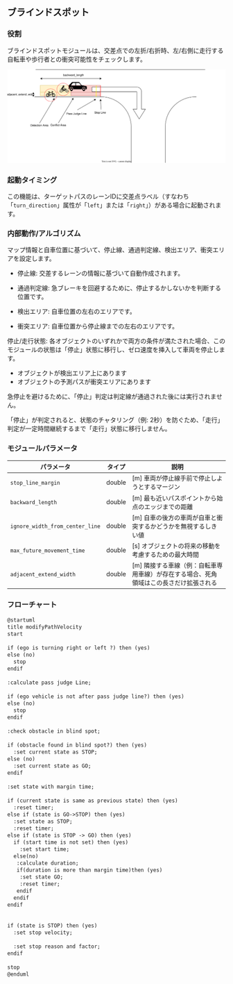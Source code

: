 ## ブラインドスポット

### 役割

ブラインドスポットモジュールは、交差点での左折/右折時、左/右側に走行する自転車や歩行者との衝突可能性をチェックします。

![brief](./docs/blind-spot.drawio.svg)

### 起動タイミング

この機能は、ターゲットパスのレーンIDに交差点ラベル（すなわち「`turn_direction`」属性が「`left`」または「`right`」）がある場合に起動されます。

### 内部動作/アルゴリズム

マップ情報と自車位置に基づいて、停止線、通過判定線、検出エリア、衝突エリアを設定します。

- 停止線: 交差するレーンの情報に基づいて自動作成されます。

- 通過判定線: 急ブレーキを回避するために、停止するかしないかを判断する位置です。

- 検出エリア: 自車位置の左右のエリアです。

- 衝突エリア: 自車位置から停止線までの左右のエリアです。

停止/走行状態: 各オブジェクトのいずれかで両方の条件が満たされた場合、このモジュールの状態は「停止」状態に移行し、ゼロ速度を挿入して車両を停止します。

- オブジェクトが検出エリア上にあります
- オブジェクトの予測パスが衝突エリアにあります

急停止を避けるために、「停止」判定は判定線が通過された後には実行されません。

「停止」が判定されると、状態のチャタリング（例: 2秒）を防ぐため、「走行」判定が一定時間継続するまで「走行」状態に移行しません。

### モジュールパラメータ

| パラメータ                      | タイプ | 説明                                                                                   |
| ------------------------------- | ------ | -------------------------------------------------------------------------------------- |
| `stop_line_margin`              | double | [m] 車両が停止線手前で停止しようとするマージン                                         |
| `backward_length`               | double | [m] 最も近いパスポイントから始点のエッジまでの距離                                     |
| `ignore_width_from_center_line` | double | [m] 自車の後方の車両が自車と衝突するかどうかを無視するしきい値                         |
| `max_future_movement_time`      | double | [s] オブジェクトの将来の移動を考慮するための最大時間                                   |
| `adjacent_extend_width`         | double | [m] 隣接する車線（例：自転車専用車線）が存在する場合、死角領域はこの長さだけ拡張される |

### フローチャート

```plantuml
@startuml
title modifyPathVelocity
start

if (ego is turning right or left ?) then (yes)
else (no)
  stop
endif

:calculate pass judge Line;

if (ego vehicle is not after pass judge line?) then (yes)
else (no)
  stop
endif

:check obstacle in blind spot;

if (obstacle found in blind spot?) then (yes)
  :set current state as STOP;
else (no)
  :set current state as GO;
endif

:set state with margin time;

if (current state is same as previous state) then (yes)
  :reset timer;
else if (state is GO->STOP) then (yes)
  :set state as STOP;
  :reset timer;
else if (state is STOP -> GO) then (yes)
  if (start time is not set) then (yes)
    :set start time;
  else(no)
   :calculate duration;
   if(duration is more than margin time)then (yes)
    :set state GO;
    :reset timer;
   endif
  endif
endif


if (state is STOP) then (yes)
  :set stop velocity;

  :set stop reason and factor;
endif

stop
@enduml
```

